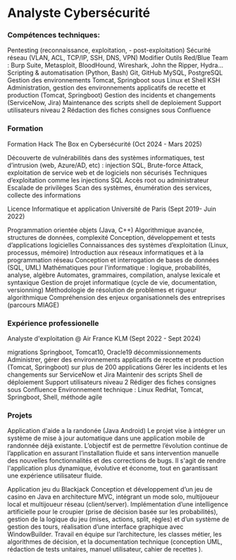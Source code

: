 
# Analyste Cybersécurité

### Compétences techniques:

Pentesting (reconnaissance, exploitation, - post-exploitation)
Sécurité réseau (VLAN, ACL, TCP/IP, SSH, DNS, VPN)
Modifier Outils Red/Blue Team : Burp Suite, Metasploit, BloodHound, Wireshark, John the Ripper, Hydra...
Scripting & automatisation (Python, Bash)
Git, GitHub
MySQL, PostgreSQL
Gestion des environnements Tomcat, Springboot sous Linux et Shell KSH
Administration, gestion des environnements applicatifs de recette et production (Tomcat, Springboot)
Gestion des incidents et changements (ServiceNow, Jira)
Maintenance des scripts shell de deploiement
Support utilisateurs niveau 2
Rédaction des fiches consignes sous Confluence

### Formation
Formation Hack The Box en Cybersécurité (Oct 2024 - Mars 2025)

Découverte de vulnérabilités dans des systèmes informatiques, test d’intrusion (web, Azure/AD, etc) : injection SQL, Brute-force Attack, exploitation de service web et de logiciels non sécurisés
Techniques d’exploitation comme les injections SQL
Accès root ou administrateur
Escalade de privilèges
Scan des systèmes, énumération des services, collecte des informations

Licence Informatique et application Université de Paris (Sept 2019- Juin 2022)

Programmation orientée objets (Java, C++)
Algorithmique avancée, structures de données, complexité
Conception, développement et tests d’applications logicielles
Connaissances des systèmes d’exploitation (Linux, processus, mémoire)
Introduction aux réseaux informatiques et à la programmation réseau
Conception et interrogation de bases de données (SQL, UML)
Mathématiques pour l'informatique : logique, probabilités, analyse, algèbre
Automates, grammaires, compilation, analyse lexicale et syntaxique
Gestion de projet informatique (cycle de vie, documentation, versionning)
Méthodologie de résolution de problèmes et rigueur algorithmique
Compréhension des enjeux organisationnels des entreprises (parcours MIAGE)

### Expérience professionelle
Analyste d'exploitation @ Air France KLM (Sept 2022 - Sept 2024)

migrations Springboot, Tomcat10, Oracle19
décommissionnements
Administrer, gérer des environnements applicatifs de recette et production (Tomcat, Springboot) sur plus de 200 applications
Gérer les incidents et les changements sur ServiceNow et Jira
Maintenir des scripts Shell de déploiement
Support utilisateurs niveau 2
Rédiger des fiches consignes sous Confluence
Environnement technique : Linux RedHat, Tomcat, Springboot, Shell, méthode agile

### Projets

Application d'aide a la randonée (Java Android) Le projet vise à intégrer un système de mise à jour automatique dans une application mobile de randonnée déjà existante. L’objectif est de permettre l’évolution continue de l’application en assurant l’installation fluide et sans intervention manuelle des nouvelles fonctionnalités et des corrections de bugs. Il s'agit de rendre l'application plus dynamique, évolutive et économe, tout en garantissant une expérience utilisateur fluide.

Application jeu du Blackjack Conception et développement d’un jeu de casino en Java en architecture MVC, intégrant un mode solo, multijoueur local et multijoueur réseau (client/server). Implémentation d’une intelligence artificielle pour le croupier (prise de décision basée sur les probabilités), gestion de la logique du jeu (mises, actions, split, règles) et d’un système de gestion des tours, réalisation d’une interface graphique avec WindowBuilder. Travail en équipe sur l’architecture, les classes métier, les algorithmes de décision, et la documentation technique (conception UML, rédaction de tests unitaires, manuel utilisateur, cahier de recettes ).
